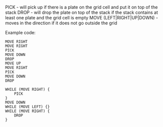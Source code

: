 PICK - will pick up if there is a plate on the grid cell and put it on top of the stack
DROP - will drop the plate on top of the stack if the stack contains at least one plate and the grid cell is empty
MOVE (LEFT|RIGHT|UP|DOWN) - moves in the direction if it does not go outside the grid
<!-- PEAK - returns True if there is a plate on the cell -->

Example code:

```
MOVE RIGHT
MOVE RIGHT
PICK
MOVE DOWN
DROP
MOVE UP
MOVE RIGHT
PICK
MOVE DOWN
DROP

WHILE (MOVE RIGHT) {
    PICK
}
MOVE DOWN
WHILE (MOVE LEFT) {}
WHILE (MOVE RIGHT) {
    DROP
}
```